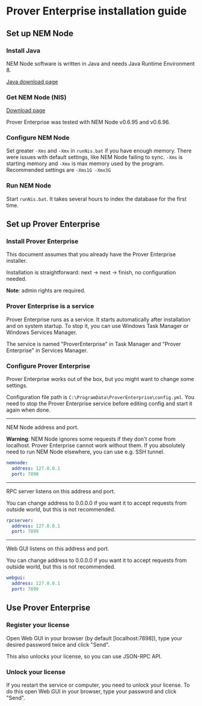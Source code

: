 # Prover Enterprise installation guide

## Set up NEM Node

### Install Java

NEM Node software is written in Java and needs Java Runtime Environment 8.

[Java download page](https://java.com/en/download/manual.jsp)

### Get NEM Node (NIS)

[Download page](https://nem.io/downloads/)

Prover Enterprise was tested with NEM Node v0.6.95 and v0.6.96.

### Configure NEM Node

Set greater `-Xms` and `-Xmx` in `runNis.bat` if you have enough memory. There were issues with default settings, like NEM Node failing to sync. 
`-Xms` is starting memory and `-Xmx` is max memory used by the program.
Recommended settings are `-Xms1G -Xmx3G`

### Run NEM Node

Start `runNis.bat`. It takes several hours to index the database for the first time.

## Set up Prover Enterprise

### Install Prover Enterprise

This document assumes that you already have the Prover Enterprise installer.

Installation is straightforward: next -> next -> finish, no configuration needed.

**Note**: admin rights are required.

### Prover Enterprise is a service

Prover Enterprise runs as a service. It starts automatically after installation and on system startup. To stop it, you can use Windows Task Manager or Windows Services Manager.

The service is named "ProverEnterprise" in Task Manager and "Prover Enterprise" in Services Manager.

### Configure Prover Enterprise

Prover Enterprise works out of the box, but you might want to change some settings.

Configuration file path is ```C:\ProgramData\ProverEnterprise\config.yml```. You need to stop the Prover Enterprise service before editing config and start it again when done.

----

NEM Node address and port.

**Warning**: NEM Node ignores some requests if they don't come from localhost. Prover Enterprise cannot work without them. If you absolutely need to run NEM Node elsewhere, you can use e.g. SSH tunnel.

``` yaml
nemnode:
  address: 127.0.0.1
  port: 7890
```

----

RPC server listens on this address and port.

You can change address to 0.0.0.0 if you want it to accept requests from outside world, but this is not recommended.

``` yaml
rpcserver:
  address: 127.0.0.1
  port: 7899
```

----

Web GUI listens on this address and port.

You can change address to 0.0.0.0 if you want it to accept requests from outside world, but this is not recommended.

``` yaml
webgui:
  address: 127.0.0.1
  port: 7898
```

## Use Prover Enterprise

### Register your license

Open Web GUI in your browser (by default [localhost:7898]), type your desired password twice and click "Send".

This also unlocks your license, so you can use JSON-RPC API.

### Unlock your license

If you restart the service or computer, you need to unlock your license. To do this open Web GUI in your browser, type your password and click "Send".
